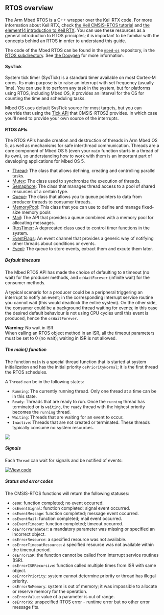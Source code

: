 <h2 id="rtos-api">RTOS overview</h2>

The Arm Mbed RTOS is a C++ wrapper over the Keil RTX code. For more information about Keil RTX, check <a href="https://github.com/ARM-software/CMSIS/raw/master/CMSIS/Documentation/RTX/CMSIS_RTOS_Tutorial.pdf" target="_blank">the Keil CMSIS-RTOS tutorial</a> and <a href="https://www.element14.com/community/docs/DOC-46650/l/arm-keil-rtx-real-time-operating-system-overview" target="_blank">the element14 introduction to Keil RTX</a>. You can use these resources as a general introduction to RTOS principles; it is important to be familiar with the concepts behind an RTOS in order to understand this guide.

The code of the Mbed RTOS can be found in the <a href="https://github.com/ARMmbed/mbed-os" target="_blank">`mbed-os`</a> repository, in the <a href="https://github.com/ARMmbed/mbed-os/tree/master/rtos" target="_blank">RTOS subdirectory</a>. See <a href="https://os.mbed.com/docs/v5.6/mbed-os-api-doxy/group__rtos.html" target="_blank">the Doxygen</a> for more information.

#### SysTick

System tick timer (SysTick) is a standard timer available on most Cortex-M cores. Its main purpose is to raise an interrupt with set frequency (usually 1ms). You can use it to perform any task in the system, but for platforms using RTOS, including Mbed OS, it provides an interval for the OS for counting the time and scheduling tasks.

Mbed OS uses default SysTick source for most targets, but you can override that using the <a href="http://arm-software.github.io/CMSIS_5/RTOS2/html/group__CMSIS__RTOS__TickAPI.html" target="_blank">Tick API</a> that CMSIS-RTOS2 provides. In which case you'll need to provide your own source of the interrupts.

#### RTOS APIs

The RTOS APIs handle creation and destruction of threads in Arm Mbed OS 5, as well as mechanisms for safe interthread communication. Threads are a core component of Mbed OS 5 (even your `main` function starts in a thread of its own), so understanding how to work with them is an important part of developing applications for Mbed OS 5.

- <a href="/docs/v5.6/reference/thread.html" target="_blank">Thread</a>: The class that allows defining, creating and controlling parallel tasks.
- <a href="/docs/v5.6/reference/mutex.html" target="_blank">Mutex</a>: The class used to synchronize the execution of threads.
- <a href="/docs/v5.6/reference/semaphore.html" target="_blank">Semaphore</a>: The class that manages thread access to a pool of shared resources of a certain type.
- <a href="/docs/v5.6/reference/queue.html" target="_blank">Queue</a>: The class that allows you to queue pointers to data from producer threads to consumer threads.
- <a href="/docs/v5.6/reference/memorypool.html" target="_blank">MemoryPool</a>: This class that you can use to define and manage fixed-size memory pools
- <a href="/docs/v5.6/reference/mail.html" target="_blank">Mail</a>: The API that provides a queue combined with a memory pool for allocating messages.
- <a href="/docs/v5.6/reference/rtostimer.html" target="_blank">RtosTimer</a>: A deprecated class used to control timer functions in the system.
- <a href="/docs/v5.6/reference/eventflags.html" target="_blank">EventFlags</a>: An event channel that provides a generic way of notifying other threads about conditions or events.
- <a href="/docs/v5.6/reference/event.html" target="_blank">Event</a>: The queue to store events, extract them and excute them later.

##### Default timeouts

The Mbed RTOS API has made the choice of defaulting to `0` timeout (no wait) for the producer methods, and `osWaitForever` (infinite wait) for the consumer methods.

A typical scenario for a producer could be a peripheral triggering an interrupt to notify an event; in the corresponding interrupt service routine you cannot wait (this would deadlock the entire system). On the other side, the consumer could be a background thread waiting for events; in this case the desired default behaviour is not using CPU cycles until this event is produced, hence the `osWaitForever`.

<span class="warnings">**Warning**: No wait in ISR </br> When calling an RTOS object method in an ISR, all the timeout parameters must be set to 0 (no wait); waiting in ISR is not allowed. </span>

##### The main() function

The function `main` is a special thread function that is started at system initialization and has the initial priority `osPriorityNormal`; it is the first thread the RTOS schedules.

A `Thread` can be in the following states:

- `Running`: The currently running thread. Only one thread at a time can be in this state.
- `Ready`: Threads that are ready to run. Once the `running` thread has terminated or is `waiting`, the `ready` thread with the highest priority becomes the `running` thread.
- `Waiting`: Threads that are waiting for an event to occur.
- `Inactive`: Threads that are not created or terminated. These threads typically consume no system resources.

<span class="images">![](https://s3-us-west-2.amazonaws.com/mbed-os-docs-images/thread_status.png)</span>

##### Signals

Each `Thread` can wait for signals and be notified of events:

[![View code](https://www.mbed.com/embed/?url=https://os.mbed.com/teams/mbed_example/code/rtos_signals/)](https://os.mbed.com/teams/mbed_example/code/rtos_signals/file/476186ff82cf/main.cpp)


##### Status and error codes

The CMSIS-RTOS functions will return the following statuses:

- `osOK`: function completed; no event occurred.
- `osEventSignal`: function completed; signal event occurred.
- `osEventMessage`: function completed; message event occurred.
- `osEventMail`: function completed; mail event occurred.
- `osEventTimeout`: function completed; timeout occurred.
- `osErrorParameter`: a mandatory parameter was missing or specified an incorrect object.
- `osErrorResource`: a specified resource was not available.
- `osErrorTimeoutResource`:  a specified resource was not available within the timeout period.
- `osErrorISR`: the function cannot be called from interrupt service routines (ISR).
- `osErrorISRRecursive`: function called multiple times from ISR with same object.
- `osErrorPriority`: system cannot determine priority or thread has illegal priority.
- `osErrorNoMemory`: system is out of memory; it was impossible to allocate or reserve memory for the operation.
- `osErrorValue`: value of a parameter is out of range.
- `osErrorOS`: unspecified RTOS error - runtime error but no other error message fits.
